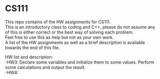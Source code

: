 # CS111

This repo contains of the HW assignments for CS111.  
This is an introductory class to coding and C++, please do not assume any of this is either correct or the best way of solving each problem.   
Feel free to use this as help but not as your own work.  
A list of the HW assignments as well as a brief description is available towards the end of this file.  
  
    
      
HW list and description:  
-HW3: Declare some variables and initialize them to some values. Perform some calculations and output the result.  
-HW4: 
